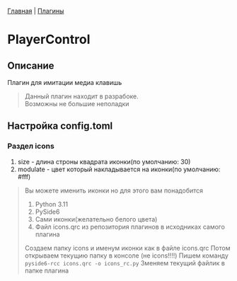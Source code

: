 [Главная](../README.md) | [Плагины](index.md)

# PlayerControl

## Описание

Плагин для имитации медиа клавишь

> Данный плагин находит в разрабоке.  
> Возможны не большие неполадки

## Настройка config.toml

### Раздел icons

1. size - длина строны квадрата иконки(по умолчанию: 30)
2. modulate - цвет который накладывается на иконки(по умолчанию: #fff)

> Вы можете именить иконки но для этого вам понадобится
>
> 1. Python 3.11  
> 2. PySide6
> 3. Сами иконки(желательно белого цвета)
> 4. Файл icons.qrc из репозитория плагинов в исходниках самого плагина
>
> Создаем папку icons и именум иконки как в файле icons.qrc
> Потом открываем текущию папку в консоле (не icons!!!!)
> Пишем команду ```pyside6-rcc icons.qrc -o icons_rc.py```
> Зменяем текущий файлик в папке плагина
